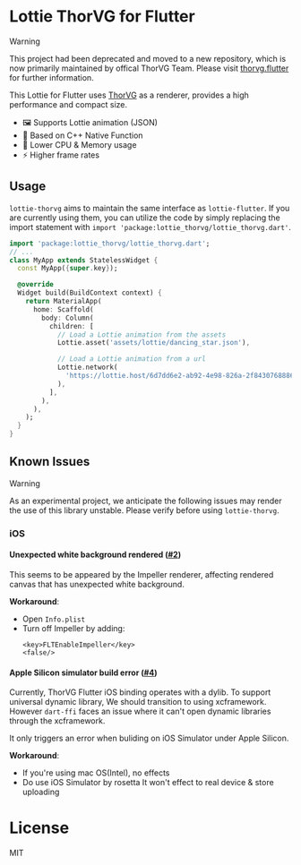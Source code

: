 # Lottie ThorVG for Flutter

> [!WARNING]  
> This project had been deprecated and moved to a new repository, which is now primarily maintained by offical ThorVG Team. Please visit [thorvg.flutter](https://github.com/thorvg/thorvg.flutter) for further information.

This Lottie for Flutter uses [ThorVG](https://github.com/thorvg/thorvg) as a renderer, provides a high performance and compact size.

- 🖼️ Supports Lottie animation (JSON)
- 👑 Based on C++ Native Function
- 🍃 Lower CPU & Memory usage
- ⚡ Higher frame rates

## Usage

`lottie-thorvg` aims to maintain the same interface as `lottie-flutter`. If you are currently using them, you can utilize the code by simply replacing the import statement with `import 'package:lottie_thorvg/lottie_thorvg.dart'`.

```dart
import 'package:lottie_thorvg/lottie_thorvg.dart';
// ...
class MyApp extends StatelessWidget {
  const MyApp({super.key});

  @override
  Widget build(BuildContext context) {
    return MaterialApp(
      home: Scaffold(
        body: Column(
          children: [
            // Load a Lottie animation from the assets
            Lottie.asset('assets/lottie/dancing_star.json'),

            // Load a Lottie animation from a url
            Lottie.network(
              'https://lottie.host/6d7dd6e2-ab92-4e98-826a-2f8430768886/NGnHQ6brWA.json'
            ),
          ],
        ),
      ),
    );
  }
}
```

## Known Issues

> [!WARNING]  
> As an experimental project, we anticipate the following issues may render the use of this library unstable. Please verify before using `lottie-thorvg`.

### iOS

#### Unexpected white background rendered ([#2](https://github.com/tinyjin/lottie-thorvg/issues/2))

This seems to be appeared by the Impeller renderer, affecting rendered canvas that has unexpected white background.

**Workaround**:
- Open `Info.plist`
- Turn off Impeller by adding:
  ```plist
  <key>FLTEnableImpeller</key>
  <false/>
  ```

#### Apple Silicon simulator build error ([#4](https://github.com/tinyjin/lottie-thorvg/issues/4))

Currently, ThorVG Flutter iOS binding operates with a dylib. To support universal dynamic library, We should transition to using xcframework. However `dart-ffi` faces an issue where it can't open dynamic libraries through the xcframework.

It only triggers an error when buliding on iOS Simulator under Apple Silicon.

**Workaround**:
- If you're using mac OS(Intel), no effects
- Do use iOS Simulator by rosetta
  It won't effect to real device & store uploading

# License

MIT